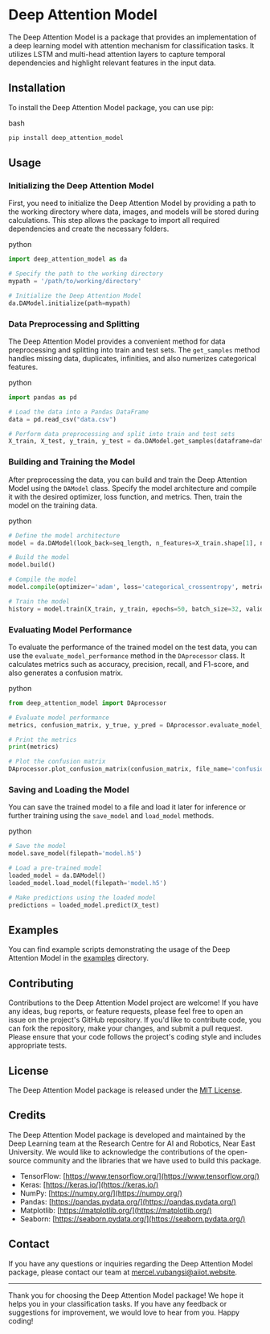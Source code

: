 Deep Attention Model
====================

The Deep Attention Model is a package that provides an implementation of a deep learning model with attention mechanism for classification tasks. It utilizes LSTM and multi-head attention layers to capture temporal dependencies and highlight relevant features in the input data.

Installation
------------

To install the Deep Attention Model package, you can use pip:

bash

```bash
pip install deep_attention_model
```

Usage
-----

### Initializing the Deep Attention Model

First, you need to initialize the Deep Attention Model by providing a path to the working directory where data, images, and models will be stored during calculations. This step allows the package to import all required dependencies and create the necessary folders.

python

```python
import deep_attention_model as da

# Specify the path to the working directory
mypath = '/path/to/working/directory'

# Initialize the Deep Attention Model
da.DAModel.initialize(path=mypath)
```

### Data Preprocessing and Splitting

The Deep Attention Model provides a convenient method for data preprocessing and splitting into train and test sets. The `get_samples` method handles missing data, duplicates, infinities, and also numerizes categorical features.

python

```python
import pandas as pd

# Load the data into a Pandas DataFrame
data = pd.read_csv("data.csv")

# Perform data preprocessing and split into train and test sets
X_train, X_test, y_train, y_test = da.DAModel.get_samples(dataframe=data, target='label', test_size=0.2, samples=n, stratify=True)
```

### Building and Training the Model

After preprocessing the data, you can build and train the Deep Attention Model using the `DAModel` class. Specify the model architecture and compile it with the desired optimizer, loss function, and metrics. Then, train the model on the training data.

python

```python
# Define the model architecture
model = da.DAModel(look_back=seq_length, n_features=X_train.shape[1], n_outputs=num_classes, seq_length=seq_length, num_heads=8)

# Build the model
model.build()

# Compile the model
model.compile(optimizer='adam', loss='categorical_crossentropy', metrics=['accuracy'])

# Train the model
history = model.train(X_train, y_train, epochs=50, batch_size=32, validation_split=0.2)
```

### Evaluating Model Performance

To evaluate the performance of the trained model on the test data, you can use the `evaluate_model_performance` method in the `DAprocessor` class. It calculates metrics such as accuracy, precision, recall, and F1-score, and also generates a confusion matrix.

python

```python
from deep_attention_model import DAprocessor

# Evaluate model performance
metrics, confusion_matrix, y_true, y_pred = DAprocessor.evaluate_model_performance(model, X_test, y_test)

# Print the metrics
print(metrics)

# Plot the confusion matrix
DAprocessor.plot_confusion_matrix(confusion_matrix, file_name='confusion_matrix.png')
```

### Saving and Loading the Model

You can save the trained model to a file and load it later for inference or further training using the `save_model` and `load_model` methods.

python

```python
# Save the model
model.save_model(filepath='model.h5')

# Load a pre-trained model
loaded_model = da.DAModel()
loaded_model.load_model(filepath='model.h5')

# Make predictions using the loaded model
predictions = loaded_model.predict(X_test)
```

Examples
--------

You can find example scripts demonstrating the usage of the Deep Attention Model in the [examples](examples/) directory.

Contributing
------------

Contributions to the Deep Attention Model project are welcome! If you have any ideas, bug reports, or feature requests, please feel free to open an issue on the project's GitHub repository. If you'd like to contribute code, you can fork the repository, make your changes, and submit a pull request. Please ensure that your code follows the project's coding style and includes appropriate tests.

License
-------

The Deep Attention Model package is released under the [MIT License](LICENSE).

Credits
-------

The Deep Attention Model package is developed and maintained by the Deep Learning team at the Research Centre for AI and Robotics, Near East University. We would like to acknowledge the contributions of the open-source community and the libraries that we have used to build this package.

*   TensorFlow: [https://www.tensorflow.org/](https://www.tensorflow.org/)
*   Keras: [https://keras.io/](https://keras.io/)
*   NumPy: [https://numpy.org/](https://numpy.org/)
*   Pandas: [https://pandas.pydata.org/](https://pandas.pydata.org/)
*   Matplotlib: [https://matplotlib.org/](https://matplotlib.org/)
*   Seaborn: [https://seaborn.pydata.org/](https://seaborn.pydata.org/)

Contact
-------

If you have any questions or inquiries regarding the Deep Attention Model package, please contact our team at [mercel.vubangsi@aiiot.website](mailto:mercel.vubangsi@aiiot.website).

---

Thank you for choosing the Deep Attention Model package! We hope it helps you in your classification tasks. If you have any feedback or suggestions for improvement, we would love to hear from you. Happy coding!